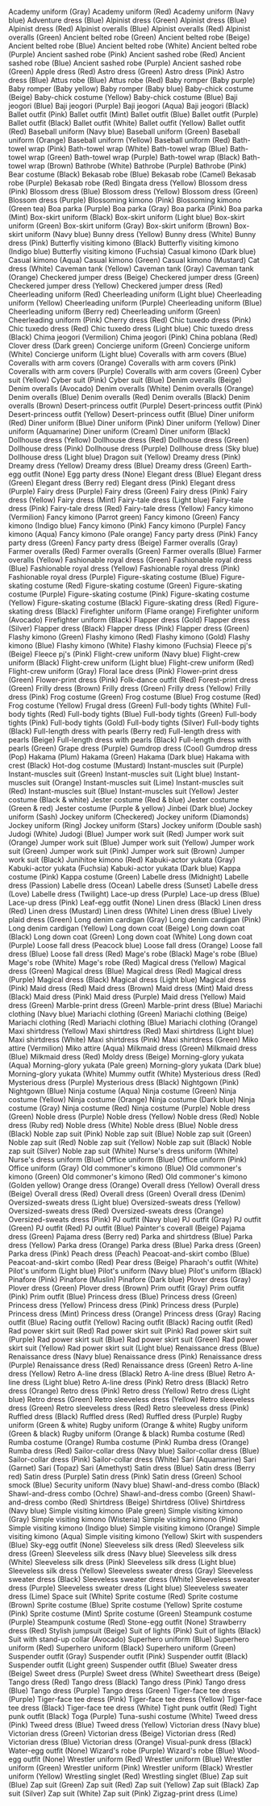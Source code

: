 Academy uniform (Gray)
Academy uniform (Red)
Academy uniform (Navy blue)
Adventure dress (Blue)
Alpinist dress (Green)
Alpinist dress (Blue)
Alpinist dress (Red)
Alpinist overalls (Blue)
Alpinist overalls (Red)
Alpinist overalls (Green)
Ancient belted robe (Green)
Ancient belted robe (Beige)
Ancient belted robe (Blue)
Ancient belted robe (White)
Ancient belted robe (Purple)
Ancient sashed robe (Pink)
Ancient sashed robe (Red)
Ancient sashed robe (Blue)
Ancient sashed robe (Purple)
Ancient sashed robe (Green)
Apple dress (Red)
Astro dress (Green)
Astro dress (Pink)
Astro dress (Blue)
Attus robe (Blue)
Attus robe (Red)
Baby romper (Baby purple)
Baby romper (Baby yellow)
Baby romper (Baby blue)
Baby-chick costume (Beige)
Baby-chick costume (Yellow)
Baby-chick costume (Blue)
Baji jeogori (Blue)
Baji jeogori (Purple)
Baji jeogori (Aqua)
Baji jeogori (Black)
Ballet outfit (Pink)
Ballet outfit (Mint)
Ballet outfit (Blue)
Ballet outfit (Purple)
Ballet outfit (Black)
Ballet outfit (White)
Ballet outfit (Yellow)
Ballet outfit (Red)
Baseball uniform (Navy blue)
Baseball uniform (Green)
Baseball uniform (Orange)
Baseball uniform (Yellow)
Baseball uniform (Red)
Bath-towel wrap (Pink)
Bath-towel wrap (White)
Bath-towel wrap (Blue)
Bath-towel wrap (Green)
Bath-towel wrap (Purple)
Bath-towel wrap (Black)
Bath-towel wrap (Brown)
Bathrobe (White)
Bathrobe (Purple)
Bathrobe (Pink)
Bear costume (Black)
Bekasab robe (Blue)
Bekasab robe (Camel)
Bekasab robe (Purple)
Bekasab robe (Red)
Bingata dress (Yellow)
Blossom dress (Pink)
Blossom dress (Blue)
Blossom dress (Yellow)
Blossom dress (Green)
Blossom dress (Purple)
Blossoming kimono (Pink)
Blossoming kimono (Green tea)
Boa parka (Purple)
Boa parka (Gray)
Boa parka (Pink)
Boa parka (Mint)
Box-skirt uniform (Black)
Box-skirt uniform (Light blue)
Box-skirt uniform (Green)
Box-skirt uniform (Gray)
Box-skirt uniform (Brown)
Box-skirt uniform (Navy blue)
Bunny dress (Yellow)
Bunny dress (White)
Bunny dress (Pink)
Butterfly visiting kimono (Black)
Butterfly visiting kimono (Indigo blue)
Butterfly visiting kimono (Fuchsia)
Casual kimono (Dark blue)
Casual kimono (Aqua)
Casual kimono (Green)
Casual kimono (Mustard)
Cat dress (White)
Caveman tank (Yellow)
Caveman tank (Gray)
Caveman tank (Orange)
Checkered jumper dress (Beige)
Checkered jumper dress (Green)
Checkered jumper dress (Yellow)
Checkered jumper dress (Red)
Cheerleading uniform (Red)
Cheerleading uniform (Light blue)
Cheerleading uniform (Yellow)
Cheerleading uniform (Purple)
Cheerleading uniform (Blue)
Cheerleading uniform (Berry red)
Cheerleading uniform (Green)
Cheerleading uniform (Pink)
Cherry dress (Red)
Chic tuxedo dress (Pink)
Chic tuxedo dress (Red)
Chic tuxedo dress (Light blue)
Chic tuxedo dress (Black)
Chima jeogori (Vermilion)
Chima jeogori (Pink)
China poblana (Red)
Clover dress (Dark green)
Concierge uniform (Green)
Concierge uniform (White)
Concierge uniform (Light blue)
Coveralls with arm covers (Blue)
Coveralls with arm covers (Orange)
Coveralls with arm covers (Pink)
Coveralls with arm covers (Purple)
Coveralls with arm covers (Green)
Cyber suit (Yellow)
Cyber suit (Pink)
Cyber suit (Blue)
Denim overalls (Beige)
Denim overalls (Avocado)
Denim overalls (White)
Denim overalls (Orange)
Denim overalls (Blue)
Denim overalls (Red)
Denim overalls (Black)
Denim overalls (Brown)
Desert-princess outfit (Purple)
Desert-princess outfit (Pink)
Desert-princess outfit (Yellow)
Desert-princess outfit (Blue)
Diner uniform (Red)
Diner uniform (Blue)
Diner uniform (Pink)
Diner uniform (Yellow)
Diner uniform (Aquamarine)
Diner uniform (Cream)
Diner uniform (Black)
Dollhouse dress (Yellow)
Dollhouse dress (Red)
Dollhouse dress (Green)
Dollhouse dress (Pink)
Dollhouse dress (Purple)
Dollhouse dress (Sky blue)
Dollhouse dress (Light blue)
Dragon suit (Yellow)
Dreamy dress (Pink)
Dreamy dress (Yellow)
Dreamy dress (Blue)
Dreamy dress (Green)
Earth-egg outfit (None)
Egg party dress (None)
Elegant dress (Blue)
Elegant dress (Green)
Elegant dress (Berry red)
Elegant dress (Pink)
Elegant dress (Purple)
Fairy dress (Purple)
Fairy dress (Green)
Fairy dress (Pink)
Fairy dress (Yellow)
Fairy dress (Mint)
Fairy-tale dress (Light blue)
Fairy-tale dress (Pink)
Fairy-tale dress (Red)
Fairy-tale dress (Yellow)
Fancy kimono (Vermilion)
Fancy kimono (Parrot green)
Fancy kimono (Green)
Fancy kimono (Indigo blue)
Fancy kimono (Pink)
Fancy kimono (Purple)
Fancy kimono (Aqua)
Fancy kimono (Pale orange)
Fancy party dress (Pink)
Fancy party dress (Green)
Fancy party dress (Beige)
Farmer overalls (Gray)
Farmer overalls (Red)
Farmer overalls (Green)
Farmer overalls (Blue)
Farmer overalls (Yellow)
Fashionable royal dress (Green)
Fashionable royal dress (Blue)
Fashionable royal dress (Yellow)
Fashionable royal dress (Pink)
Fashionable royal dress (Purple)
Figure-skating costume (Blue)
Figure-skating costume (Red)
Figure-skating costume (Green)
Figure-skating costume (Purple)
Figure-skating costume (Pink)
Figure-skating costume (Yellow)
Figure-skating costume (Black)
Figure-skating dress (Red)
Figure-skating dress (Black)
Firefighter uniform (Flame orange)
Firefighter uniform (Avocado)
Firefighter uniform (Black)
Flapper dress (Gold)
Flapper dress (Silver)
Flapper dress (Black)
Flapper dress (Pink)
Flapper dress (Green)
Flashy kimono (Green)
Flashy kimono (Red)
Flashy kimono (Gold)
Flashy kimono (Blue)
Flashy kimono (White)
Flashy kimono (Fuchsia)
Fleece pj's (Beige)
Fleece pj's (Pink)
Flight-crew uniform (Navy blue)
Flight-crew uniform (Black)
Flight-crew uniform (Light blue)
Flight-crew uniform (Red)
Flight-crew uniform (Gray)
Floral lace dress (Pink)
Flower-print dress (Green)
Flower-print dress (Pink)
Folk-dance outfit (Red)
Forest-print dress (Green)
Frilly dress (Brown)
Frilly dress (Green)
Frilly dress (Yellow)
Frilly dress (Pink)
Frog costume (Green)
Frog costume (Blue)
Frog costume (Red)
Frog costume (Yellow)
Frugal dress (Green)
Full-body tights (White)
Full-body tights (Red)
Full-body tights (Blue)
Full-body tights (Green)
Full-body tights (Pink)
Full-body tights (Gold)
Full-body tights (Silver)
Full-body tights (Black)
Full-length dress with pearls (Berry red)
Full-length dress with pearls (Beige)
Full-length dress with pearls (Black)
Full-length dress with pearls (Green)
Grape dress (Purple)
Gumdrop dress (Cool)
Gumdrop dress (Pop)
Hakama (Plum)
Hakama (Green)
Hakama (Dark blue)
Hakama with crest (Black)
Hot-dog costume (Mustard)
Instant-muscles suit (Purple)
Instant-muscles suit (Green)
Instant-muscles suit (Light blue)
Instant-muscles suit (Orange)
Instant-muscles suit (Lime)
Instant-muscles suit (Red)
Instant-muscles suit (Blue)
Instant-muscles suit (Yellow)
Jester costume (Black & white)
Jester costume (Red & blue)
Jester costume (Green & red)
Jester costume (Purple & yellow)
Jinbei (Dark blue)
Jockey uniform (Sash)
Jockey uniform (Checkered)
Jockey uniform (Diamonds)
Jockey uniform (Ring)
Jockey uniform (Stars)
Jockey uniform (Double sash)
Judogi (White)
Judogi (Blue)
Jumper work suit (Red)
Jumper work suit (Orange)
Jumper work suit (Blue)
Jumper work suit (Yellow)
Jumper work suit (Green)
Jumper work suit (Pink)
Jumper work suit (Brown)
Jumper work suit (Black)
Junihitoe kimono (Red)
Kabuki-actor yukata (Gray)
Kabuki-actor yukata (Fuchsia)
Kabuki-actor yukata (Dark blue)
Kappa costume (Pink)
Kappa costume (Green)
Labelle dress (Midnight)
Labelle dress (Passion)
Labelle dress (Ocean)
Labelle dress (Sunset)
Labelle dress (Love)
Labelle dress (Twilight)
Lace-up dress (Purple)
Lace-up dress (Blue)
Lace-up dress (Pink)
Leaf-egg outfit (None)
Linen dress (Black)
Linen dress (Red)
Linen dress (Mustard)
Linen dress (White)
Linen dress (Blue)
Lively plaid dress (Green)
Long denim cardigan (Gray)
Long denim cardigan (Pink)
Long denim cardigan (Yellow)
Long down coat (Beige)
Long down coat (Black)
Long down coat (Green)
Long down coat (White)
Long down coat (Purple)
Loose fall dress (Peacock blue)
Loose fall dress (Orange)
Loose fall dress (Blue)
Loose fall dress (Red)
Mage's robe (Black)
Mage's robe (Blue)
Mage's robe (White)
Mage's robe (Red)
Magical dress (Yellow)
Magical dress (Green)
Magical dress (Blue)
Magical dress (Red)
Magical dress (Purple)
Magical dress (Black)
Magical dress (Light blue)
Magical dress (Pink)
Maid dress (Red)
Maid dress (Brown)
Maid dress (Mint)
Maid dress (Black)
Maid dress (Pink)
Maid dress (Purple)
Maid dress (Yellow)
Maid dress (Green)
Marble-print dress (Green)
Marble-print dress (Blue)
Mariachi clothing (Navy blue)
Mariachi clothing (Green)
Mariachi clothing (Beige)
Mariachi clothing (Red)
Mariachi clothing (Blue)
Mariachi clothing (Orange)
Maxi shirtdress (Yellow)
Maxi shirtdress (Red)
Maxi shirtdress (Light blue)
Maxi shirtdress (White)
Maxi shirtdress (Pink)
Maxi shirtdress (Green)
Miko attire (Vermilion)
Miko attire (Aqua)
Milkmaid dress (Green)
Milkmaid dress (Blue)
Milkmaid dress (Red)
Moldy dress (Beige)
Morning-glory yukata (Aqua)
Morning-glory yukata (Pale green)
Morning-glory yukata (Dark blue)
Morning-glory yukata (White)
Mummy outfit (White)
Mysterious dress (Red)
Mysterious dress (Purple)
Mysterious dress (Black)
Nightgown (Pink)
Nightgown (Blue)
Ninja costume (Aqua)
Ninja costume (Green)
Ninja costume (Yellow)
Ninja costume (Orange)
Ninja costume (Dark blue)
Ninja costume (Gray)
Ninja costume (Red)
Ninja costume (Purple)
Noble dress (Green)
Noble dress (Purple)
Noble dress (Yellow)
Noble dress (Red)
Noble dress (Ruby red)
Noble dress (White)
Noble dress (Blue)
Noble dress (Black)
Noble zap suit (Pink)
Noble zap suit (Blue)
Noble zap suit (Green)
Noble zap suit (Red)
Noble zap suit (Yellow)
Noble zap suit (Black)
Noble zap suit (Silver)
Noble zap suit (White)
Nurse's dress uniform (White)
Nurse's dress uniform (Blue)
Office uniform (Blue)
Office uniform (Pink)
Office uniform (Gray)
Old commoner's kimono (Blue)
Old commoner's kimono (Green)
Old commoner's kimono (Red)
Old commoner's kimono (Golden yellow)
Orange dress (Orange)
Overall dress (Yellow)
Overall dress (Beige)
Overall dress (Red)
Overall dress (Green)
Overall dress (Denim)
Oversized-sweats dress (Light blue)
Oversized-sweats dress (Yellow)
Oversized-sweats dress (Red)
Oversized-sweats dress (Orange)
Oversized-sweats dress (Pink)
PJ outfit (Navy blue)
PJ outfit (Gray)
PJ outfit (Green)
PJ outfit (Red)
PJ outfit (Blue)
Painter's coverall (Beige)
Pajama dress (Green)
Pajama dress (Berry red)
Parka and shirtdress (Blue)
Parka dress (Yellow)
Parka dress (Orange)
Parka dress (Blue)
Parka dress (Green)
Parka dress (Pink)
Peach dress (Peach)
Peacoat-and-skirt combo (Blue)
Peacoat-and-skirt combo (Red)
Pear dress (Beige)
Pharaoh's outfit (White)
Pilot's uniform (Light blue)
Pilot's uniform (Navy blue)
Pilot's uniform (Black)
Pinafore (Pink)
Pinafore (Muslin)
Pinafore (Dark blue)
Plover dress (Gray)
Plover dress (Green)
Plover dress (Brown)
Prim outfit (Gray)
Prim outfit (Pink)
Prim outfit (Blue)
Princess dress (Blue)
Princess dress (Green)
Princess dress (Yellow)
Princess dress (Pink)
Princess dress (Purple)
Princess dress (Mint)
Princess dress (Orange)
Princess dress (Gray)
Racing outfit (Blue)
Racing outfit (Yellow)
Racing outfit (Black)
Racing outfit (Red)
Rad power skirt suit (Red)
Rad power skirt suit (Pink)
Rad power skirt suit (Purple)
Rad power skirt suit (Blue)
Rad power skirt suit (Green)
Rad power skirt suit (Yellow)
Rad power skirt suit (Light blue)
Renaissance dress (Blue)
Renaissance dress (Navy blue)
Renaissance dress (Pink)
Renaissance dress (Purple)
Renaissance dress (Red)
Renaissance dress (Green)
Retro A-line dress (Yellow)
Retro A-line dress (Black)
Retro A-line dress (Blue)
Retro A-line dress (Light blue)
Retro A-line dress (Pink)
Retro dress (Black)
Retro dress (Orange)
Retro dress (Pink)
Retro dress (Yellow)
Retro dress (Light blue)
Retro dress (Green)
Retro sleeveless dress (Yellow)
Retro sleeveless dress (Green)
Retro sleeveless dress (Red)
Retro sleeveless dress (Pink)
Ruffled dress (Black)
Ruffled dress (Red)
Ruffled dress (Purple)
Rugby uniform (Green & white)
Rugby uniform (Orange & white)
Rugby uniform (Green & black)
Rugby uniform (Orange & black)
Rumba costume (Red)
Rumba costume (Orange)
Rumba costume (Pink)
Rumba dress (Orange)
Rumba dress (Red)
Sailor-collar dress (Navy blue)
Sailor-collar dress (Blue)
Sailor-collar dress (Pink)
Sailor-collar dress (White)
Sari (Aquamarine)
Sari (Garnet)
Sari (Topaz)
Sari (Amethyst)
Satin dress (Blue)
Satin dress (Berry red)
Satin dress (Purple)
Satin dress (Pink)
Satin dress (Green)
School smock (Blue)
Security uniform (Navy blue)
Shawl-and-dress combo (Black)
Shawl-and-dress combo (Ochre)
Shawl-and-dress combo (Green)
Shawl-and-dress combo (Red)
Shirtdress (Beige)
Shirtdress (Olive)
Shirtdress (Navy blue)
Simple visiting kimono (Pale green)
Simple visiting kimono (Gray)
Simple visiting kimono (Wisteria)
Simple visiting kimono (Pink)
Simple visiting kimono (Indigo blue)
Simple visiting kimono (Orange)
Simple visiting kimono (Aqua)
Simple visiting kimono (Yellow)
Skirt with suspenders (Blue)
Sky-egg outfit (None)
Sleeveless silk dress (Red)
Sleeveless silk dress (Green)
Sleeveless silk dress (Navy blue)
Sleeveless silk dress (White)
Sleeveless silk dress (Pink)
Sleeveless silk dress (Light blue)
Sleeveless silk dress (Yellow)
Sleeveless sweater dress (Gray)
Sleeveless sweater dress (Black)
Sleeveless sweater dress (White)
Sleeveless sweater dress (Purple)
Sleeveless sweater dress (Light blue)
Sleeveless sweater dress (Lime)
Space suit (White)
Sprite costume (Red)
Sprite costume (Brown)
Sprite costume (Blue)
Sprite costume (Yellow)
Sprite costume (Pink)
Sprite costume (Mint)
Sprite costume (Green)
Steampunk costume (Purple)
Steampunk costume (Red)
Stone-egg outfit (None)
Strawberry dress (Red)
Stylish jumpsuit (Beige)
Suit of lights (Pink)
Suit of lights (Black)
Suit with stand-up collar (Avocado)
Superhero uniform (Blue)
Superhero uniform (Red)
Superhero uniform (Black)
Superhero uniform (Green)
Suspender outfit (Gray)
Suspender outfit (Pink)
Suspender outfit (Black)
Suspender outfit (Light green)
Suspender outfit (Blue)
Sweater dress (Beige)
Sweet dress (Purple)
Sweet dress (White)
Sweetheart dress (Beige)
Tango dress (Red)
Tango dress (Black)
Tango dress (Pink)
Tango dress (Blue)
Tango dress (Purple)
Tango dress (Green)
Tiger-face tee dress (Purple)
Tiger-face tee dress (Pink)
Tiger-face tee dress (Yellow)
Tiger-face tee dress (Black)
Tiger-face tee dress (White)
Tight punk outfit (Red)
Tight punk outfit (Black)
Toga (Purple)
Tuna-sushi costume (White)
Tweed dress (Pink)
Tweed dress (Blue)
Tweed dress (Yellow)
Victorian dress (Navy blue)
Victorian dress (Green)
Victorian dress (Beige)
Victorian dress (Red)
Victorian dress (Blue)
Victorian dress (Orange)
Visual-punk dress (Black)
Water-egg outfit (None)
Wizard's robe (Purple)
Wizard's robe (Blue)
Wood-egg outfit (None)
Wrestler uniform (Red)
Wrestler uniform (Blue)
Wrestler uniform (Green)
Wrestler uniform (Pink)
Wrestler uniform (Black)
Wrestler uniform (Yellow)
Wrestling singlet (Red)
Wrestling singlet (Blue)
Zap suit (Blue)
Zap suit (Green)
Zap suit (Red)
Zap suit (Yellow)
Zap suit (Black)
Zap suit (Silver)
Zap suit (White)
Zap suit (Pink)
Zigzag-print dress (Lime)
